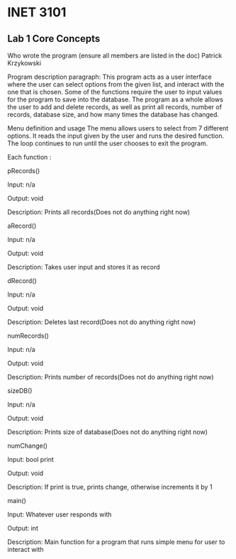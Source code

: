 # INET 3101

## Lab 1 Core Concepts

Who wrote the program (ensure all members are listed in the doc)
Patrick Krzykowski

Program description paragraph:
This program acts as a user interface where the user can select options from the given list, 
and interact with the one that is chosen. Some of the functions require the user to input values 
for the program to save into the database. The program as a whole allows the user to add and 
delete records, as well as print all records, number of records, database size, and how many times
the database has changed.

Menu definition and usage
The menu allows users to select from 7 different options. It reads the input given by the user and 
runs the desired function. The loop continues to run until the user chooses to exit the program.

Each function :

pRecords()

Input: n/a

Output: void

Description: Prints all records(Does not do anything right now)


aRecord()

Input: n/a

Output: void

Description: Takes user input and stores it as record


dRecord()

Input: n/a

Output: void

Description: Deletes last record(Does not do anything right now)


numRecords()

Input: n/a

Output: void

Description: Prints number of records(Does not do anything right now)


sizeDB()

Input: n/a

Output: void

Description: Prints size of database(Does not do anything right now)


numChange()

Input: bool print

Output: void

Description: If print is true, prints change, otherwise increments it by 1


main()

Input: Whatever user responds with

Output: int

Description: Main function for a program that runs simple menu for user to interact with

